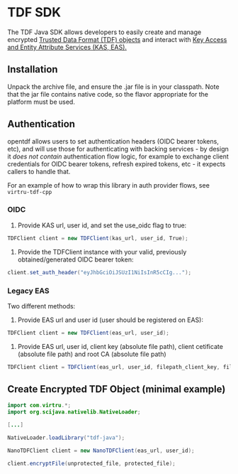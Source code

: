 # TDF SDK

The TDF Java SDK allows developers to easily create and manage encrypted [Trusted Data Format (TDF) objects](https://github.com/virtru/tdf-spec) and interact with [Key Access and Entity Attribute Services (KAS, EAS).](https://developer.virtru.com/docs/architecture)

## Installation

Unpack the archive file, and ensure the .jar file is in your classpath.  Note that the jar file contains native code, so the flavor appropriate for the platform must be used.

## Authentication

opentdf allows users to set authentication headers (OIDC bearer tokens, etc), and will use those for authenticating with
backing services - by design it *does not contain* authentication flow logic, for example to exchange client credentials
for OIDC bearer tokens, refresh expired tokens, etc - it expects callers to handle that.

For an example of how to wrap this library in auth provider flows, see `virtru-tdf-cpp`

### OIDC

1. Provide KAS url, user id, and set the use_oidc flag to true:

```java
TDFClient client = new TDFClient(kas_url, user_id, True);
```

1. Provide the TDFClient instance with your valid, previously obtained/generated OIDC bearer token:

``` java
client.set_auth_header("eyJhbGciOiJSUzI1NiIsInR5cCIg...");
```

### Legacy EAS

Two different methods:

1. Provide EAS url and user id (user should be registered on EAS):

```java
TDFClient client = new TDFClient(eas_url, user_id);
```

1. Provide EAS url, user id, client key (absolute file path), client cetificate (absolute file path) and root CA (absolute file path)

```java
TDFClient client = TDFClient(eas_url, user_id, filepath_client_key, filepath_client_cert, filepath_rootCA)
```

## Create Encrypted TDF Object (minimal example)

```java
import com.virtru.*;
import org.scijava.nativelib.NativeLoader;

[...]

NativeLoader.loadLibrary("tdf-java");

NanoTDFClient client = new NanoTDFClient(eas_url, user_id);

client.encryptFile(unprotected_file, protected_file);
```

